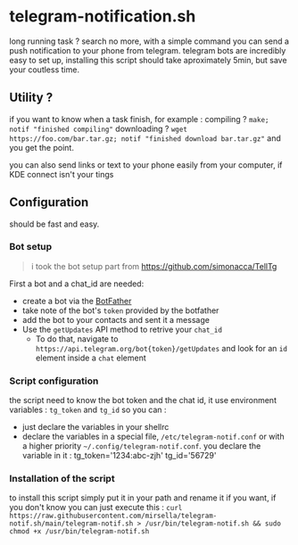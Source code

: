 # telegram-notification.sh

long running task ? search no more, with a simple command you can send a push notification to your phone from telegram.
telegram bots are incredibly easy to set up, installing this script should take aproximately 5min, but save your coutless time.

## Utility ?

if you want to know when a task finish, for example : 
compiling ? `make; notif "finished compiling"`
downloading ? `wget https://foo.com/bar.tar.gz; notif "finished download bar.tar.gz"`
and you get the point.

you can also send links or text to your phone easily from your computer, if KDE connect isn't your tings

## Configuration

should be fast and easy.

### Bot setup

> i took the bot setup part from https://github.com/simonacca/TellTg

First a bot and a chat_id are needed:
* create a bot via the [BotFather](https://telegram.me/botfather)
* take note of the bot's `token` provided by the botfather
* add the bot to your contacts and sent it a message
* Use the `getUpdates` API method to retrive your `chat_id`
  * To do that, navigate to `https://api.telegram.org/bot{token}/getUpdates` and look for an `id` element inside a `chat` element


### Script configuration
the script need to know the bot token and the chat id, it use environment variables : `tg_token` and `tg_id`
so you can :
- just declare the variables in your shellrc
- declare the variables in a special file, `/etc/telegram-notif.conf` or with a higher priority `~/.config/telegram-notif.conf`. 
  you declare the variable in it :
  tg_token='1234:abc-zjh'
  tg_id='56729'



### Installation of the script

to install this script simply put it in your path and rename it if you want,
if you don't know you can just execute this : 
`curl https://raw.githubusercontent.com/mirsella/telegram-notif.sh/main/telegram-notif.sh > /usr/bin/telegram-notif.sh && sudo chmod +x /usr/bin/telegram-notif.sh`
